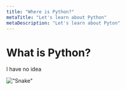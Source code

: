 ```yaml
---
title: "Where is Python?"
metaTitle: "Let's learn about Python"
metaDescription: "Let's learn about Pyton"
---
```


# What is Python?

I have no idea

!["Snake"](https://insights.dice.com/wp-content/uploads/2019/09/shutterstock_1386882278.jpg)
